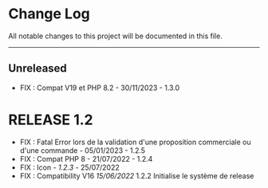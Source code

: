 # Change Log
All notable changes to this project will be documented in this file.
___

## Unreleased

- FIX : Compat  V19 et PHP 8.2 - 30/11/2023 - 1.3.0

# RELEASE 1.2

- FIX : Fatal Error lors de la validation d'une proposition commerciale ou d'une commande  - 05/01/2023 - 1.2.5
- FIX : Compat PHP 8 - 21/07/2022 - 1.2.4
- FIX : Icon - *1.2.3* - 25/07/2022
- FIX : Compatibility V16 *15/06/2022* 1.2.2
Initialise le système de release 
